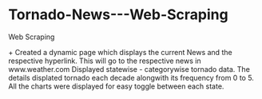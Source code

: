 # Tornado-News---Web-Scraping
Web Scraping
<HTML +CSS + JAVASCRIPT> + 
Created a dynamic page which displays the current News and the respective hyperlink. This will go to the respective news in www.weather.com
Displayed statewise - categorywise tornado data.  The details displated tornado each decade alongwith its frequency from 0 to 5. All the charts were displayed for easy toggle between each state.
